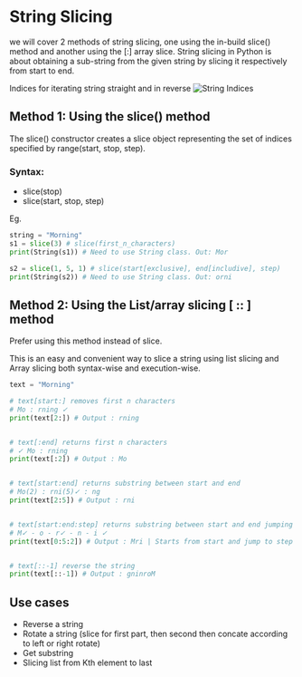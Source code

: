 # String Slicing

we will cover 2 methods of string slicing, one using the in-build slice() method and another using the [:] array slice. String slicing in Python is about obtaining a sub-string from the given string by slicing it respectively from start to end.

Indices for iterating string straight and in reverse
![String Indices](https://media.geeksforgeeks.org/wp-content/uploads/20191220092949/slice.jpg)

## Method 1: Using the slice() method

The slice() constructor creates a slice object representing the set of indices specified by range(start, stop, step).

### Syntax:

- slice(stop)
- slice(start, stop, step)

Eg.
```python
string = "Morning"
s1 = slice(3) # slice(first_n_characters)
print(String(s1)) # Need to use String class. Out: Mor

s2 = slice(1, 5, 1) # slice(start[exclusive], end[includive], step)
print(String(s2)) # Need to use String class. Out: orni
```

## Method 2: Using the List/array slicing  [ :: ]  method
Prefer using this method instead of slice.

This is an easy and convenient way to slice a string using list slicing and Array slicing both syntax-wise and execution-wise.

```python
text = "Morning"

# text[start:] removes first n characters
# Mo : rning ✓
print(text[2:]) # Output : rning


# text[:end] returns first n characters
# ✓ Mo : rning
print(text[:2]) # Output : Mo


# text[start:end] returns substring between start and end
# Mo(2) : rni(5)✓ : ng
print(text[2:5]) # Output : rni


# text[start:end:step] returns substring between start and end jumping over n steps
# M✓ - o - r✓ - n - i ✓
print(text[0:5:2]) # Output : Mri | Starts from start and jump to step until end


# text[::-1] reverse the string
print(text[::-1]) # Output : gninroM
```

## Use cases
- Reverse a string
- Rotate a string (slice for first part, then second then concate according to left or right rotate)
- Get substring
- Slicing list from Kth element to last